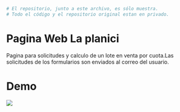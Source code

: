 ```bash
# El repositorio, junto a este archivo, es sólo muestra. 
# Todo el código y el repositorio original estan en privado.
```
# Pagina Web La planici
Pagina para solicitudes y calculo de un lote en venta por cuota.Las solicitudes de los formularios son enviados al correo del usuario.

# Demo
<p align="left"> 
 <img src="/Demo.gif"/>
</p>
